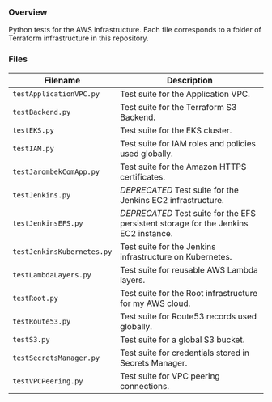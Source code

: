 ### Overview

Python tests for the AWS infrastructure.  Each file corresponds to a folder of Terraform infrastructure in this 
repository.

### Files

| Filename                   | Description                                                                             |
|----------------------------|-----------------------------------------------------------------------------------------|
| `testApplicationVPC.py`    | Test suite for the Application VPC.                                                     |
| `testBackend.py`           | Test suite for the Terraform S3 Backend.                                                |
| `testEKS.py`               | Test suite for the EKS cluster.                                                         |
| `testIAM.py`               | Test suite for IAM roles and policies used globally.                                    |
| `testJarombekComApp.py`    | Test suite for the Amazon HTTPS certificates.                                           |
| `testJenkins.py`           | *DEPRECATED* Test suite for the Jenkins EC2 infrastructure.                             |
| `testJenkinsEFS.py`        | *DEPRECATED* Test suite for the EFS persistent storage for the Jenkins EC2 instance.    |
| `testJenkinsKubernetes.py` | Test suite for the Jenkins infrastructure on Kubernetes.                                |
| `testLambdaLayers.py`      | Test suite for reusable AWS Lambda layers.                                              |
| `testRoot.py`              | Test suite for the Root infrastructure for my AWS cloud.                                |
| `testRoute53.py`           | Test suite for Route53 records used globally.                                           |
| `testS3.py`                | Test suite for a global S3 bucket.                                                      |
| `testSecretsManager.py`    | Test suite for credentials stored in Secrets Manager.                                   |
| `testVPCPeering.py`        | Test suite for VPC peering connections.                                                 |